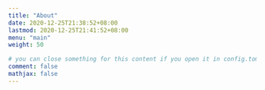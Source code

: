 ```yaml
---
title: "About"
date: 2020-12-25T21:38:52+08:00
lastmod: 2020-12-25T21:41:52+08:00
menu: "main"
weight: 50

# you can close something for this content if you open it in config.toml.
comment: false
mathjax: false
---
```

